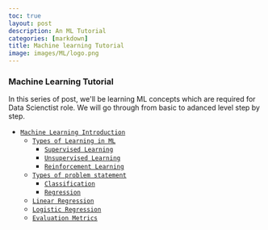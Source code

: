 ```yaml
---
toc: true
layout: post
description: An ML Tutorial
categories: [markdown]
title: Machine learning Tutorial
image: images/ML/logo.png
---
```


### Machine Learning Tutorial

In this series of post, we'll be learning ML concepts which are required for Data Scienctist role.
We will go through from basic to adanced level step by step. 

- [`Machine Learning Introduction`](https://github.com/fastai/fastpages)
	- [`Types of Learning in ML`](https://github.com/fastai/fastpages)
		- [`Supervised Learning`](https://github.com/smsrikanthreddy/machine_learning/blob/master/Supervised_Learning.ipynb)
		- [`Unsupervised Learning`](https://github.com/fastai/fastpages)
		- [`Reinforcement Learning`](https://github.com/fastai/fastpages)
	- [`Types of problem statement`](https://github.com/fastai/fastpages)
		- [`Classification`](https://github.com/fastai/fastpages)
		- [`Regression`](https://github.com/fastai/fastpages)
	- [`Linear Regression`](https://github.com/smsrikanthreddy/machine_learning/blob/master/Linear%20Regression.ipynb)
	- [`Logistic Regression`](https://github.com/fastai/fastpages)
	- [`Evaluation Metrics`](https://github.com/smsrikanthreddy/machine_learning/blob/master/Evaluation_Metrics.ipynb)
